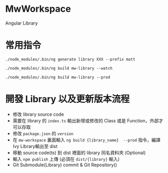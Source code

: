# MwWorkspace
 
Angular Library


# 常用指令


`./node_modules/.bin/ng generate library XXX --prefix matt`

`./node_modules/.bin/ng build mw-library --watch`

`./node_modules/.bin/ng build mw-library --prod`


# 開發 Library 以及更新版本流程

* 修改 library source code
* 需要在 library 的 `index.ts` 輸出新增或修改的 Class 或是 Function，外部才可以存取
* 修改 `package.json` 的 `version`
* 在 `mw-workspace` 裏面輸入 `ng build {library_name}  --prod` 指令，編譯 Ivy Library輸出至 dist
* 移動 source code(ts) 到 dist 裡面的 library 同名資料夾 (Optional)
* 輸入 `npm publish` 上傳 (必須在 `dist/{library}` 輸入)
* Git Submodule(Library) commit & Git Repository()

